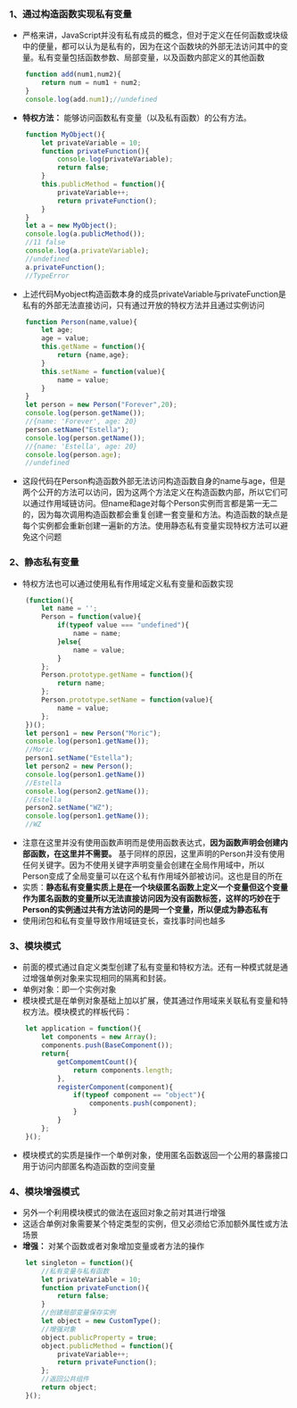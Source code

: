 ### 1、通过构造函数实现私有变量
+ 严格来讲，JavaScript并没有私有成员的概念，但对于定义在任何函数或块级中的便量，都可以认为是私有的，因为在这个函数块的外部无法访问其中的变量。私有变量包括函数参数、局部变量，以及函数内部定义的其他函数
```js
	function add(num1,num2){
		return num = num1 + num2;
	}
	console.log(add.num1);//undefined
```
+ **特权方法：** 能够访问函数私有变量（以及私有函数）的公有方法。
```js
	function MyObject(){
		let privateVariable = 10;
		function privateFunction(){
			console.log(privateVariable);
			return false;
		}
		this.publicMethod = function(){
			privateVariable++;
			return privateFunction();
		}
	}
	let a = new MyObject();
	console.log(a.publicMethod());
	//11 false
	console.log(a.privateVariable);
	//undefined
	a.privateFunction();
	//TypeError
```
+ 上述代码Myobject构造函数本身的成员privateVariable与privateFunction是私有的外部无法直接访问，只有通过开放的特权方法并且通过实例访问
```js
	function Person(name,value){
		let age;
		age = value;
		this.getName = function(){
			return {name,age};
		}
		this.setName = function(value){
			name = value;
		}
	}
	let person = new Person("Forever",20);
	console.log(person.getName());
	//{name: 'Forever', age: 20}
	person.setName("Estella");
	console.log(person.getName());
	//{name: 'Estella', age: 20}
	console.log(person.age);
	//undefined
```
+ 这段代码在Person构造函数外部无法访问构造函数自身的name与age，但是两个公开的方法可以访问，因为这两个方法定义在构造函数内部，所以它们可以通过作用域链访问。但name和age对每个Person实例而言都是第一无二的，因为每次调用构造函数都会重复创建一套变量和方法。<font>构造函数的缺点是每个实例都会重新创建一遍新的方法。使用静态私有变量实现特权方法可以避免这个问题</font>
### 2、静态私有变量
+ 特权方法也可以通过使用私有作用域定义私有变量和函数实现
```js
	(function(){
		let name = '';
		Person = function(value){
			if(typeof value === "undefined"){
				name = name;
			}else{
				name = value;
			}
		};
		Person.prototype.getName = function(){
			return name;
		};
		Person.prototype.setName = function(value){
			name = value;
		};
	})();
	let person1 = new Person("Moric");
	console.log(person1.getName());
	//Moric
	person1.setName("Estella");
	let person2 = new Person();
	console.log(person1.getName())
	//Estella
	console.log(person2.getName());
	//Estella
	person2.setName("WZ");
	console.log(person1.getName());
	//WZ
```
+ 注意在这里并没有使用函数声明而是使用函数表达式，**因为函数声明会创建内部函数，在这里并不需要。** 基于同样的原因，这里声明的Person并没有使用任何关键字。因为不使用关键字声明变量会创建在全局作用域中，所以Person变成了全局变量可以在这个私有作用域外部被访问。这也是目的所在
+ 实质：**静态私有变量实质上是在一个块级匿名函数上定义一个变量但这个变量作为匿名函数的变量所以无法直接访问因为没有函数标签，这样的巧妙在于Person的实例通过共有方法访问的是同一个变量，所以便成为静态私有**
+ 使用闭包和私有变量导致作用域链变长，查找事时间也越多
### 3、模块模式
+ 前面的模式通过自定义类型创建了私有变量和特权方法。还有一种模式就是通过增强单例对象来实现相同的隔离和封装。
+ 单例对象：即一个实例对象
+ 模块模式是在单例对象基础上加以扩展，使其通过作用域来关联私有变量和特权方法。模块模式的样板代码：
```js
	let application = function(){
		let components = new Array();
		components.push(BaseComponent());
		return{
			getCompomemtCount(){
				return components.length;
			},
			registerComponent(component){
				if(typeof component == "object"){
					components.push(component);
				}
			}
		};
	}();
```
+ 模块模式的实质是操作一个单例对象，使用匿名函数返回一个公用的暴露接口用于访问内部匿名构造函数的空间变量
### 4、模块增强模式
+ 另外一个利用模块模式的做法在返回对象之前对其进行增强
+ 这适合单例对象需要某个特定类型的实例，但又必须给它添加额外属性或方法场景
+ **增强：** 对某个函数或者对象增加变量或者方法的操作
```js
	let singleton = function(){
		//私有变量与私有函数
		let privateVariable = 10;
		function privateFunction(){
			return false;
		}
		//创建局部变量保存实例
		let object = new CustomType();
		//增强对象
		object.publicProperty = true;
		object.publicMethod = function(){
			privateVariable++;
			return privateFunction();
		};
		//返回公共组件
		return object;
	}();
```
